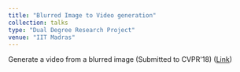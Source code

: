 ```yaml
---
title: "Blurred Image to Video generation"
collection: talks
type: "Dual Degree Research Project"
venue: "IIT Madras"
---
```


Generate a video from a blurred image (Submitted to CVPR'18) ([Link](https://github.com/anshulbshah/Blurred-Image-to-Video))
